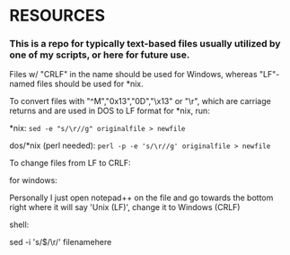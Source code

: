 # RESOURCES

### This is a repo for typically text-based files usually utilized by one of my scripts, or here for future use.


Files w/ "CRLF" in the name should be used for Windows, whereas "LF"-named files should be used for \*nix.

To convert files with "^M","0x13","0D","\x13" or "\r", which are carriage returns and are used in DOS to LF format for \*nix, run:


\*nix:
`sed -e "s/\r//g" originalfile > newfile`

dos/\*nix (perl needed):
`perl -p -e 's/\r//g' originalfile > newfile`

To change files from LF to CRLF:

for windows:

Personally I just open notepad++ on the file and go towards the bottom right where it will say 'Unix (LF)', change it to Windows (CRLF)

shell:

sed -i 's/$/\r/' filenamehere


